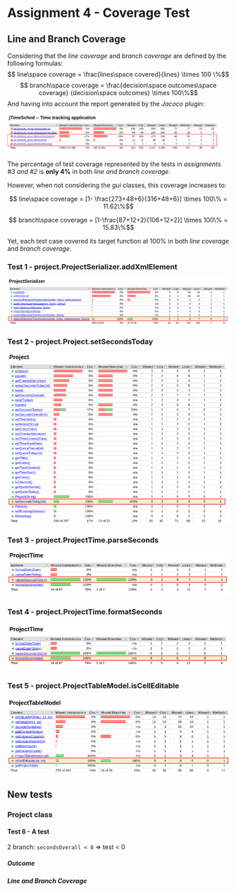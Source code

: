 # Assignment 4 - Coverage Test

## Line and Branch Coverage 

Considering that the *line coverage* and *branch coverage* are defined by the following formulas: 
$$ line\space coverage = \frac{lines\space covered}{lines} \times 100 \%$$
$$ branch\space coverage = \frac{decision\space outcomes\space coverage}   {decision\space outcomes} \times 100\%$$
And having into account the report generated by the *Jacoco* plugin: 

![](./figures/app_coverage.png)

The percentage of test coverage represented by the tests in *assignments #3 and #2* is **only 4%** in both *line and branch coverage*.  

However, when not considering the *gui* classes, this coverage increases to:

$$ line\space coverage = [1- \frac{273+48+6}{316+48+6}] \times 100\% = 11.62\%$$
<!-- TODO: o branch coverage está certo?-->
$$ branch\space coverage = [1-\frac{87+12+2}{106+12+2}] \times 100\% = 15.83\%$$

Yet, each test case covered its target function at 100% in both *line coverage* and *branch coverage*.  
### Test 1 - project.ProjectSerializer.addXmlElement
![](./figures/addXmlElement-report.png)

### Test 2 - project.Project.setSecondsToday
![](./figures/setSecondsToday-report.png)

### Test 3 - project.ProjectTime.parseSeconds
![](./figures/parseSeconds-report.png)

### Test 4 - project.ProjectTime.formatSeconds
![](./figures/formatSeconds-report.png)

### Test 5 - project.ProjectTableModel.isCellEditable
![](./figures/isCellEditable-report.png)

<!-- ========================================================================== -->
## New tests 
<!-- Dúvida: criar testes indiscriminadamente?? -->

### Project class
#### Test 6 - A test

2 branch: `secondsOverall < 0` =>  test < 0

##### Outcome 
<!-- Brief description of the outcome of each test and whether any test results in a failure (and why). --> 

##### Line and Branch Coverage 
<!--Line and branch coverage of the unit tests you have developed in this assignment.-->


